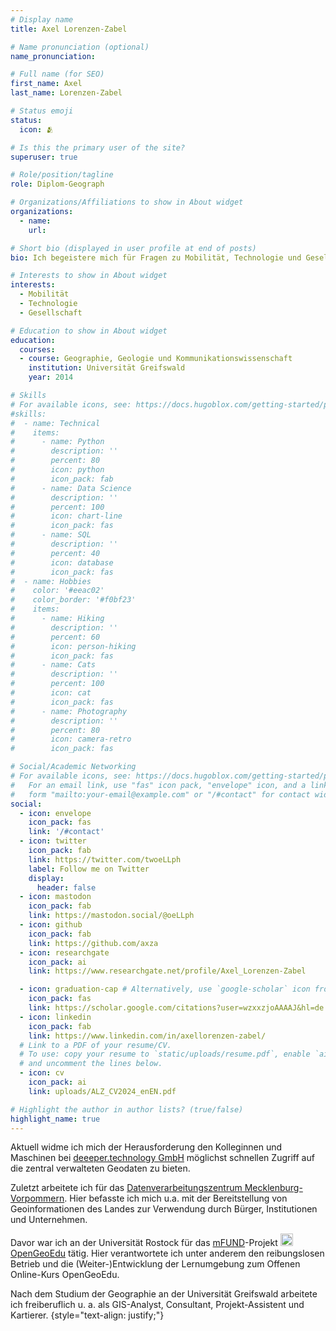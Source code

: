 ```yaml
---
# Display name
title: Axel Lorenzen-Zabel

# Name pronunciation (optional)
name_pronunciation: 

# Full name (for SEO)
first_name: Axel
last_name: Lorenzen-Zabel

# Status emoji
status:
  icon: 🫂

# Is this the primary user of the site?
superuser: true

# Role/position/tagline
role: Diplom-Geograph

# Organizations/Affiliations to show in About widget
organizations:
  - name: 
    url: 

# Short bio (displayed in user profile at end of posts)
bio: Ich begeistere mich für Fragen zu Mobilität, Technologie und Gesellschaft

# Interests to show in About widget
interests:
  - Mobilität
  - Technologie
  - Gesellschaft

# Education to show in About widget
education:
  courses:
  - course: Geographie, Geologie und Kommunikationswissenschaft
    institution: Universität Greifswald
    year: 2014

# Skills
# For available icons, see: https://docs.hugoblox.com/getting-started/page-builder/#icons
#skills:
#  - name: Technical
#    items:
#      - name: Python
#        description: ''
#        percent: 80
#        icon: python
#        icon_pack: fab
#      - name: Data Science
#        description: ''
#        percent: 100
#        icon: chart-line
#        icon_pack: fas
#      - name: SQL
#        description: ''
#        percent: 40
#        icon: database
#        icon_pack: fas
#  - name: Hobbies
#    color: '#eeac02'
#    color_border: '#f0bf23'
#    items:
#      - name: Hiking
#        description: ''
#        percent: 60
#        icon: person-hiking
#        icon_pack: fas
#      - name: Cats
#        description: ''
#        percent: 100
#        icon: cat
#        icon_pack: fas
#      - name: Photography
#        description: ''
#        percent: 80
#        icon: camera-retro
#        icon_pack: fas

# Social/Academic Networking
# For available icons, see: https://docs.hugoblox.com/getting-started/page-builder/#icons
#   For an email link, use "fas" icon pack, "envelope" icon, and a link in the
#   form "mailto:your-email@example.com" or "/#contact" for contact widget.
social:
  - icon: envelope
    icon_pack: fas
    link: '/#contact'
  - icon: twitter
    icon_pack: fab
    link: https://twitter.com/twoeLLph
    label: Follow me on Twitter
    display:
      header: false
  - icon: mastodon
    icon_pack: fab
    link: https://mastodon.social/@oeLLph
  - icon: github
    icon_pack: fab
    link: https://github.com/axza
  - icon: researchgate
    icon_pack: ai
    link: https://www.researchgate.net/profile/Axel_Lorenzen-Zabel

  - icon: graduation-cap # Alternatively, use `google-scholar` icon from `ai` icon pack
    icon_pack: fas
    link: https://scholar.google.com/citations?user=wzxxzjoAAAAJ&hl=de
  - icon: linkedin
    icon_pack: fab
    link: https://www.linkedin.com/in/axellorenzen-zabel/
  # Link to a PDF of your resume/CV.
  # To use: copy your resume to `static/uploads/resume.pdf`, enable `ai` icons in `params.yaml`,
  # and uncomment the lines below.
  - icon: cv
    icon_pack: ai
    link: uploads/ALZ_CV2024_enEN.pdf

# Highlight the author in author lists? (true/false)
highlight_name: true
---
```


Aktuell widme ich mich der Herausforderung den Kolleginnen und Maschinen bei [deeeper.technology GmbH](https://www.deeeper-technology.de) möglichst schnellen Zugriff auf die zentral verwalteten Geodaten zu bieten.

Zuletzt arbeitete ich für das [Datenverarbeitungszentrum Mecklenburg-Vorpommern](https://www.dvz-mv.de/). Hier befasste ich mich u.a. mit der Bereitstellung von Geoinformationen des Landes zur Verwendung durch Bürger, Institutionen und Unternehmen.

Davor war ich an der Universität Rostock für das <a href="https://bmdv.bund.de/goto?id=351066">mFUND</a>-Projekt <a href="https://www.opengeoedu.de/"><img style="display:inline;margin:auto" width="20" src="https://www.opengeoedu.de/images/logo/oge.svg"> OpenGeoEdu</a> tätig. Hier verantwortete ich unter anderem den reibungslosen Betrieb und die (Weiter-)Entwicklung der Lernumgebung zum Offenen Online-Kurs OpenGeoEdu.

Nach dem Studium der Geographie an der Universität Greifswald arbeitete ich freiberuflich u. a. als GIS-Analyst, Consultant, Projekt-Assistent und Kartierer.
{style="text-align: justify;"}
